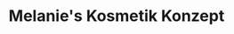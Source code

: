 ---
title: "Melanie's Kosmetik Konzept"
url: /obernburg-am-main/melanies-kosmetik-konzept/
shop: Kosmetik
---